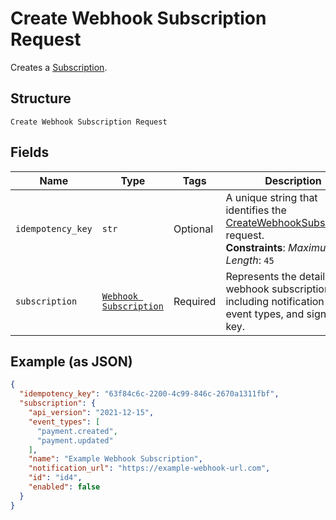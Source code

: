 
# Create Webhook Subscription Request

Creates a [Subscription](../../doc/models/webhook-subscription.md).

## Structure

`Create Webhook Subscription Request`

## Fields

| Name | Type | Tags | Description |
|  --- | --- | --- | --- |
| `idempotency_key` | `str` | Optional | A unique string that identifies the [CreateWebhookSubscription](api-endpoint:WebhookSubscriptions-CreateWebhookSubscription) request.<br>**Constraints**: *Maximum Length*: `45` |
| `subscription` | [`Webhook Subscription`](../../doc/models/webhook-subscription.md) | Required | Represents the details of a webhook subscription, including notification URL,<br>event types, and signature key. |

## Example (as JSON)

```json
{
  "idempotency_key": "63f84c6c-2200-4c99-846c-2670a1311fbf",
  "subscription": {
    "api_version": "2021-12-15",
    "event_types": [
      "payment.created",
      "payment.updated"
    ],
    "name": "Example Webhook Subscription",
    "notification_url": "https://example-webhook-url.com",
    "id": "id4",
    "enabled": false
  }
}
```

